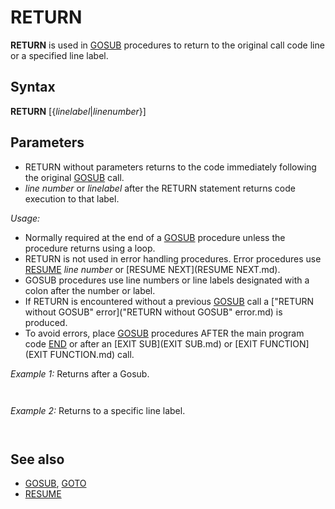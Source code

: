 # RETURN

**RETURN** is used in [GOSUB](GOSUB.md) procedures to return to the original call code line or a specified line label.

  

## Syntax

**RETURN** [{*linelabel*|*linenumber*}]
  

## Parameters

* RETURN without parameters returns to the code immediately following the original [GOSUB](GOSUB.md) call.
* *line number* or *linelabel* after the RETURN statement returns code execution to that label.

  

*Usage:*

* Normally required at the end of a [GOSUB](GOSUB.md) procedure unless the procedure returns using a loop.
* RETURN is not used in error handling procedures. Error procedures use [RESUME](RESUME.md) *line number* or [RESUME NEXT](RESUME NEXT.md).
* GOSUB procedures use line numbers or line labels designated with a colon after the number or label.
* If RETURN is encountered without a previous [GOSUB](GOSUB.md) call a ["RETURN without GOSUB" error]("RETURN without GOSUB" error.md) is produced.
* To avoid errors, place [GOSUB](GOSUB.md) procedures AFTER the main program code [END](END.md) or after an [EXIT SUB](EXIT SUB.md) or [EXIT FUNCTION](EXIT FUNCTION.md) call.

  

*Example 1:* Returns after a Gosub.

``` [FOR](FOR.md) a = 1 [TO](TO.md) 10 [PRINT](PRINT.md) a [IF](IF.md) a = 5 [THEN](THEN.md) [GOSUB](GOSUB.md) five [NEXT](NEXT.md) [END](END.md)       'END or SYSTEM stop the program before the execution of a sub procedure  five: [PRINT](PRINT.md) "Aha! Five!" RETURN  
```

```  1  2  3  4  5 Aha! Five!  6  7  8  9  10  
```

  

*Example 2:* Returns to a specific line label.

``` [GOSUB](GOSUB.md) hey [PRINT](PRINT.md) "it didn't go here." hoho: [PRINT](PRINT.md) "it went here." [END](END.md)  hey: RETURN hoho  
```

``` it went here.  
```

  

## See also

* [GOSUB](GOSUB.md), [GOTO](GOTO.md)
* [RESUME](RESUME.md)

  
